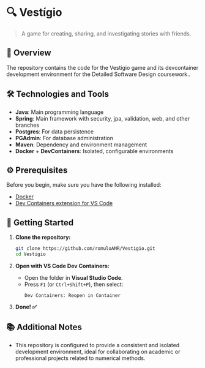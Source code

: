 # 🔍 **Vestígio**

> A game for creating, sharing, and investigating stories with friends.

## 🚀 **Overview**

The repository contains the code for the Vestigio game and its devcontainer development environment for the Detailed Software Design coursework..

## 🛠️ **Technologies and Tools**

- **Java**: Main programming language
- **Spring**: Main framework with security, jpa, validation, web, and other branches
- **Postgres**: For data persistence
- **PGAdmin**: For database administration
- **Maven**: Dependency and environment management
- **Docker** + **DevContainers**: Isolated, configurable environments

## ⚙️ **Prerequisites**

Before you begin, make sure you have the following installed:

- [Docker](https://www.docker.com/)
- [Dev Containers extension for VS Code](https://marketplace.visualstudio.com/items?itemName=ms-vscode-remote.remote-containers)

## 🧪 **Getting Started**

1. **Clone the repository:**

    ```bash
    git clone https://github.com/romuloAMR/Vestigio.git
    cd Vestigio
    ```

2. **Open with VS Code Dev Containers:**

    - Open the folder in **Visual Studio Code**.
    - Press `F1` (or `Ctrl+Shift+P`), then select:
        ```
        Dev Containers: Reopen in Container
        ```

3. **Done! ✅**

## 📚 **Additional Notes**

- This repository is configured to provide a consistent and isolated development environment, ideal for collaborating on academic or professional projects related to numerical methods.
